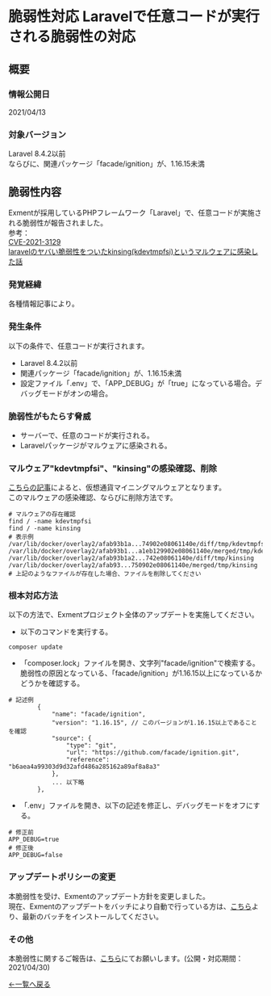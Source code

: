 # 脆弱性対応 Laravelで任意コードが実行される脆弱性の対応

## 概要

### 情報公開日
2021/04/13

### 対象バージョン
Laravel 8.4.2以前  
ならびに、関連パッケージ「facade/ignition」が、1.16.15未満

## 脆弱性内容
Exmentが採用しているPHPフレームワーク「Laravel」で、任意コードが実施される脆弱性が報告されました。  
参考：  
[CVE-2021-3129](https://nvd.nist.gov/vuln/detail/CVE-2021-3129)  
[laravelのヤバい脆弱性をついたkinsing(kdevtmpfsi)というマルウェアに感染した話](https://qiita.com/reopa_sharkun/items/f3819b2e8727728da82a)  

### 発覚経緯
各種情報記事により。  

### 発生条件
以下の条件で、任意コードが実行されます。  

- Laravel 8.4.2以前
- 関連パッケージ「facade/ignition」が、1.16.15未満
- 設定ファイル「.env」で、「APP_DEBUG」が「true」になっている場合。デバッグモードがオンの場合。


### 脆弱性がもたらす脅威
- サーバーで、任意のコードが実行される。  
- Laravelパッケージがマルウェアに感染される。


### マルウェア"kdevtmpfsi"、"kinsing"の感染確認、削除
[こちらの記事](https://qiita.com/reopa_sharkun/items/f3819b2e8727728da82a)によると、仮想通貨マイニングマルウェアとなります。  
このマルウェアの感染確認、ならびに削除方法です。  

```
# マルウェアの存在確認
find / -name kdevtmpfsi
find / -name kinsing
# 表示例
/var/lib/docker/overlay2/afab93b1a...74902e08061140e/diff/tmp/kdevtmpfsi
/var/lib/docker/overlay2/afab93b1...a1eb129902e08061140e/merged/tmp/kdevtmpfsi
/var/lib/docker/overlay2/afab93b1a2...742e08061140e/diff/tmp/kinsing
/var/lib/docker/overlay2/afab93...750902e08061140e/merged/tmp/kinsing
# 上記のようなファイルが存在した場合、ファイルを削除してください
```


### 根本対応方法
以下の方法で、Exmentプロジェクト全体のアップデートを実施してください。  

- 以下のコマンドを実行する。

```
composer update
```

- 「composer.lock」ファイルを開き、文字列"facade/ignition"で検索する。  
脆弱性の原因となっている、「facade/ignition」が1.16.15以上になっているかどうかを確認する。

```
# 記述例
        {
            "name": "facade/ignition",
            "version": "1.16.15", // このバージョンが1.16.15以上であることを確認
            "source": {
                "type": "git",
                "url": "https://github.com/facade/ignition.git",
                "reference": "b6aea4a99303d9d32afd486a285162a89af8a8a3"
            },
            ... 以下略
        },
```


- 「.env」ファイルを開き、以下の記述を修正し、デバッグモードをオフにする。

```
# 修正前
APP_DEBUG=true
# 修正後
APP_DEBUG=false
```

### アップデートポリシーの変更
本脆弱性を受け、Exmentのアップデート方針を変更しました。  
現在、Exmentのアップデートをバッチにより自動で行っている方は、[こちら](/ja/update)より、最新のバッチをインストールしてください。

### その他
本脆弱性に関するご報告は、[こちら](https://github.com/exceedone/exment/issues/979)にてお願いします。(公開・対応期間：2021/04/30)

  
[←一覧へ戻る](/ja/patch_weakness)